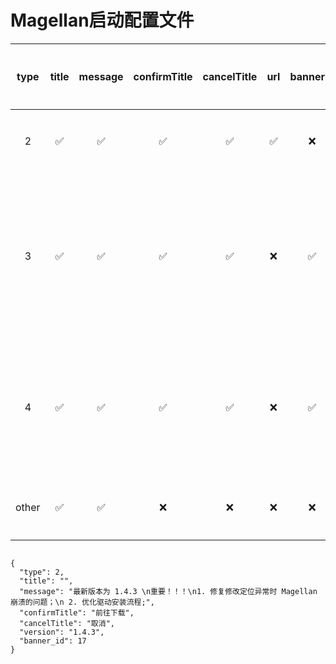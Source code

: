 # Magellan启动配置文件


| type | title | message | confirmTitle | cancelTitle | url | bannerId | 打开时机 | 
| :-: | :-: | :-: | :-: | :-: | :-: | :-: | :-: |
| 2 | ✅ | ✅ | ✅ | ✅ | ✅ | ❌ | 点击公告 |
| 3 | ✅ | ✅ | ✅ | ✅ | ❌ | ✅ | 首次显示公告 & 点击公告 |
| 4 | ✅ | ✅ | ✅ | ✅ | ❌ | ✅ | 每次启动 & 点击公告 |
| other | ✅ | ✅ | ❌ | ❌ | ❌ | ❌ | 点击公告 |



```

{
  "type": 2,
  "title": "",
  "message": "最新版本为 1.4.3 \n重要！！！\n1. 修复修改定位异常时 Magellan 崩溃的问题；\n 2. 优化驱动安装流程;",
  "confirmTitle": "前往下载",
  "cancelTitle": "取消",
  "version": "1.4.3",
  "banner_id": 17
}
```
